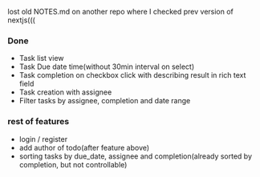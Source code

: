 lost old NOTES.md on another repo where I checked prev version of nextjs(((

### Done 
- Task list view
- Task Due date time(without 30min interval on select)
- Task completion on checkbox click with describing result in rich text field
- Task creation with assignee
- Filter tasks by assignee, completion and date range


### rest of features
- login / register
- add author of todo(after feature above)
- sorting tasks by due_date, assignee and completion(already sorted by completion, but not controllable)